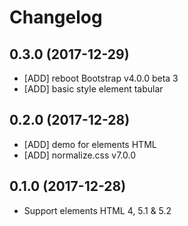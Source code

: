 # Changelog

## 0.3.0 (2017-12-29)

- [ADD] reboot Bootstrap v4.0.0 beta 3
- [ADD] basic style element tabular

## 0.2.0 (2017-12-28)

- [ADD] demo for elements HTML
- [ADD] normalize.css v7.0.0

## 0.1.0 (2017-12-28)

- Support elements HTML 4, 5.1 & 5.2
